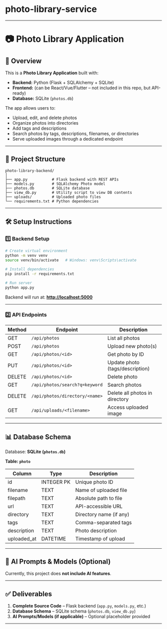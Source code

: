 # photo-library-service

---

# 📷 Photo Library Application

## 🚀 Overview

This is a **Photo Library Application** built with:

* **Backend:** Python (Flask + SQLAlchemy + SQLite)
* **Frontend:** (can be React/Vue/Flutter – not included in this repo, but API-ready)
* **Database:** SQLite (`photos.db`)

The app allows users to:

* Upload, edit, and delete photos
* Organize photos into directories
* Add tags and descriptions
* Search photos by tags, descriptions, filenames, or directories
* Serve uploaded images through a dedicated endpoint

---

## 📂 Project Structure

```
photo-library-backend/
│
├── app.py           # Flask backend with REST APIs
├── models.py        # SQLAlchemy Photo model
├── photos.db        # SQLite database
├── view_db.py       # Utility script to view DB contents
├── uploads/         # Uploaded photo files
└── requirements.txt # Python dependencies
```

---

## 🛠️ Setup Instructions

### 1️⃣ Backend Setup

```bash
# Create virtual environment
python -m venv venv
source venv/bin/activate   # Windows: venv\Scripts\activate

# Install dependencies
pip install -r requirements.txt

# Run server
python app.py
```

Backend will run at: **[http://localhost:5000](http://localhost:5000)**

---

### 2️⃣ API Endpoints

| Method | Endpoint                       | Description                     |
| ------ | ------------------------------ | ------------------------------- |
| GET    | `/api/photos`                  | List all photos                 |
| POST   | `/api/photos`                  | Upload new photo(s)             |
| GET    | `/api/photos/<id>`             | Get photo by ID                 |
| PUT    | `/api/photos/<id>`             | Update photo (tags/description) |
| DELETE | `/api/photos/<id>`             | Delete photo                    |
| GET    | `/api/photos/search?q=keyword` | Search photos                   |
| DELETE | `/api/photos/directory/<name>` | Delete all photos in directory  |
| GET    | `/api/uploads/<filename>`      | Access uploaded image           |

---

## 📊 Database Schema

Database: **SQLite (`photos.db`)**

**Table: `photo`**

| Column       | Type       | Description             |
| ------------ | ---------- | ----------------------- |
| id           | INTEGER PK | Unique photo ID         |
| filename     | TEXT       | Name of uploaded file   |
| filepath     | TEXT       | Absolute path to file   |
| url          | TEXT       | API-accessible URL      |
| directory    | TEXT       | Directory name (if any) |
| tags         | TEXT       | Comma-separated tags    |
| description  | TEXT       | Photo description       |
| uploaded\_at | DATETIME   | Timestamp of upload     |

---

## 🤖 AI Prompts & Models (Optional)

Currently, this project does **not include AI features**.

---

## ✅ Deliverables

1. **Complete Source Code** – Flask backend (`app.py`, `models.py`, etc.)
2. **Database Schema** – SQLite schema (`photos.db`, `view_db.py`)
3. **AI Prompts/Models (if applicable)** – Optional placeholder provided

---
